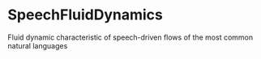 # SpeechFluidDynamics
Fluid dynamic characteristic of speech-driven flows of the most common natural languages
